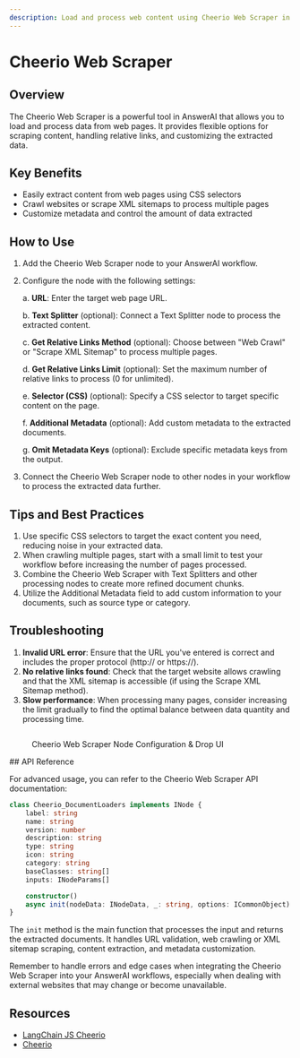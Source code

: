 ```yaml
---
description: Load and process web content using Cheerio Web Scraper in AnswerAI
---
```


# Cheerio Web Scraper

## Overview

The Cheerio Web Scraper is a powerful tool in AnswerAI that allows you to load and process data from web pages. It provides flexible options for scraping content, handling relative links, and customizing the extracted data.

## Key Benefits

-   Easily extract content from web pages using CSS selectors
-   Crawl websites or scrape XML sitemaps to process multiple pages
-   Customize metadata and control the amount of data extracted

## How to Use

1. Add the Cheerio Web Scraper node to your AnswerAI workflow.
2. Configure the node with the following settings:

    a. **URL**: Enter the target web page URL.

    b. **Text Splitter** (optional): Connect a Text Splitter node to process the extracted content.

    c. **Get Relative Links Method** (optional): Choose between "Web Crawl" or "Scrape XML Sitemap" to process multiple pages.

    d. **Get Relative Links Limit** (optional): Set the maximum number of relative links to process (0 for unlimited).

    e. **Selector (CSS)** (optional): Specify a CSS selector to target specific content on the page.

    f. **Additional Metadata** (optional): Add custom metadata to the extracted documents.

    g. **Omit Metadata Keys** (optional): Exclude specific metadata keys from the output.

3. Connect the Cheerio Web Scraper node to other nodes in your workflow to process the extracted data further.

## Tips and Best Practices

1. Use specific CSS selectors to target the exact content you need, reducing noise in your extracted data.
2. When crawling multiple pages, start with a small limit to test your workflow before increasing the number of pages processed.
3. Combine the Cheerio Web Scraper with Text Splitters and other processing nodes to create more refined document chunks.
4. Utilize the Additional Metadata field to add custom information to your documents, such as source type or category.

## Troubleshooting

1. **Invalid URL error**: Ensure that the URL you've entered is correct and includes the proper protocol (http:// or https://).
2. **No relative links found**: Check that the target website allows crawling and that the XML sitemap is accessible (if using the Scrape XML Sitemap method).
3. **Slow performance**: When processing many pages, consider increasing the limit gradually to find the optimal balance between data quantity and processing time.

<!-- TODO: Screenshot of the Cheerio Web Scraper node configuration panel -->
<figure><img src="/.gitbook/assets/screenshots/cheeriowebscraper.png" alt="" /><figcaption><p> Cheerio Web Scraper Node Configuration &#x26; Drop UI</p></figcaption></figure>
## API Reference

For advanced usage, you can refer to the Cheerio Web Scraper API documentation:

```typescript
class Cheerio_DocumentLoaders implements INode {
    label: string
    name: string
    version: number
    description: string
    type: string
    icon: string
    category: string
    baseClasses: string[]
    inputs: INodeParams[]

    constructor()
    async init(nodeData: INodeData, _: string, options: ICommonObject): Promise<any>
}
```

The `init` method is the main function that processes the input and returns the extracted documents. It handles URL validation, web crawling or XML sitemap scraping, content extraction, and metadata customization.

Remember to handle errors and edge cases when integrating the Cheerio Web Scraper into your AnswerAI workflows, especially when dealing with external websites that may change or become unavailable.

## Resources

-   [LangChain JS Cheerio](https://js.langchain.com/docs/integrations/document_loaders/web_loaders/web_cheerio)
-   [Cheerio](https://cheerio.js.org/)
